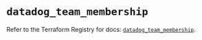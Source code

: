 # `datadog_team_membership`

Refer to the Terraform Registry for docs: [`datadog_team_membership`](https://registry.terraform.io/providers/datadog/datadog/3.69.0/docs/resources/team_membership).
